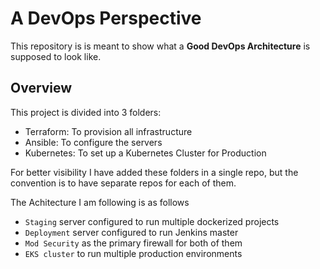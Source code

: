 # A DevOps Perspective

This repository is is meant to show what a **Good DevOps Architecture** is supposed to look like.

## Overview

This project is divided into 3 folders:
* Terraform: To provision all infrastructure
* Ansible: To configure the servers
* Kubernetes: To set up a Kubernetes Cluster for Production

For better visibility I have added these folders in a single repo, but the convention is to have separate repos for each of them.

The Achitecture I am following is as follows
* `Staging` server configured to run multiple dockerized projects
* `Deployment` server configured to run Jenkins master
* `Mod Security` as the primary firewall for both of them
* `EKS cluster` to run multiple production environments